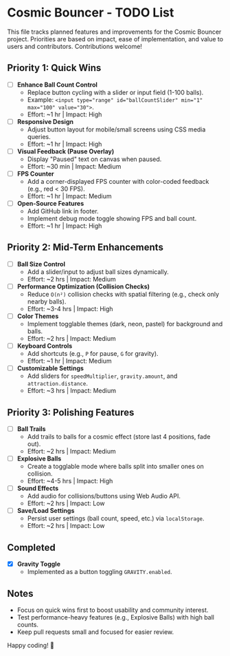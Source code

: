 # Cosmic Bouncer - TODO List

This file tracks planned features and improvements for the Cosmic Bouncer project. Priorities are based on impact, ease of implementation, and value to users and contributors. Contributions welcome!

## Priority 1: Quick Wins
- [ ] **Enhance Ball Count Control**
  - Replace button cycling with a slider or input field (1-100 balls).
  - Example: `<input type="range" id="ballCountSlider" min="1" max="100" value="30">`.
  - Effort: ~1 hr | Impact: High
- [ ] **Responsive Design**
  - Adjust button layout for mobile/small screens using CSS media queries.
  - Effort: ~1 hr | Impact: High
- [ ] **Visual Feedback (Pause Overlay)**
  - Display "Paused" text on canvas when paused.
  - Effort: ~30 min | Impact: Medium
- [ ] **FPS Counter**
  - Add a corner-displayed FPS counter with color-coded feedback (e.g., red < 30 FPS).
  - Effort: ~1 hr | Impact: Medium
- [ ] **Open-Source Features**
  - Add GitHub link in footer.
  - Implement debug mode toggle showing FPS and ball count.
  - Effort: ~1 hr | Impact: High

## Priority 2: Mid-Term Enhancements
- [ ] **Ball Size Control**
  - Add a slider/input to adjust ball sizes dynamically.
  - Effort: ~2 hrs | Impact: Medium
- [ ] **Performance Optimization (Collision Checks)**
  - Reduce `O(n²)` collision checks with spatial filtering (e.g., check only nearby balls).
  - Effort: ~3-4 hrs | Impact: High
- [ ] **Color Themes**
  - Implement togglable themes (dark, neon, pastel) for background and balls.
  - Effort: ~2 hrs | Impact: Medium
- [ ] **Keyboard Controls**
  - Add shortcuts (e.g., `P` for pause, `G` for gravity).
  - Effort: ~1 hr | Impact: Medium
- [ ] **Customizable Settings**
  - Add sliders for `speedMultiplier`, `gravity.amount`, and `attraction.distance`.
  - Effort: ~3 hrs | Impact: Medium

## Priority 3: Polishing Features
- [ ] **Ball Trails**
  - Add trails to balls for a cosmic effect (store last 4 positions, fade out).
  - Effort: ~2 hrs | Impact: Medium
- [ ] **Explosive Balls**
  - Create a togglable mode where balls split into smaller ones on collision.
  - Effort: ~4-5 hrs | Impact: High
- [ ] **Sound Effects**
  - Add audio for collisions/buttons using Web Audio API.
  - Effort: ~2 hrs | Impact: Low
- [ ] **Save/Load Settings**
  - Persist user settings (ball count, speed, etc.) via `localStorage`.
  - Effort: ~2 hrs | Impact: Low

## Completed
- [x] **Gravity Toggle**
  - Implemented as a button toggling `GRAVITY.enabled`.

## Notes
- Focus on quick wins first to boost usability and community interest.
- Test performance-heavy features (e.g., Explosive Balls) with high ball counts.
- Keep pull requests small and focused for easier review.

Happy coding! 🚀